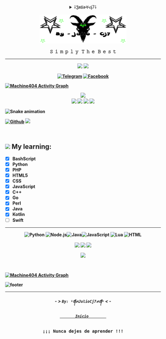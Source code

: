<!--
♤♡◇♧♤♡◇♧♤♡◇♧♤♡◇♧♤♡◇♧♤♡◇♧♤♡◇♧♤♡◇♧♤♡◇♧

𝙸𝙼𝙿𝙾𝚁𝚃𝙰𝙽𝚃𝙴 !!!

𝙳𝙴𝙹𝙰 𝙳𝙴 𝙲𝙾𝙿𝙸𝙰𝚁𝙼𝙴 𝙷𝙰𝚂𝚃𝙰 𝙴𝙻 𝚁𝙴𝙰𝙳𝙼𝙴.𝚖𝚍 𝙸𝙽𝙼𝚄𝙽𝙳𝙾 𝙰𝙽𝙸𝙼𝙰𝙻 !!!
𝙱𝙰𝚂𝚄𝚁𝙰𝚂 𝙲𝙾𝙼𝙾 𝚃𝚄 𝙽𝙾 𝙳𝙴𝙱𝙴𝚁𝙸𝙰𝙽 𝙴𝚇𝙸𝚂𝚃𝙸𝚁 𝚁𝙰𝚃𝙰 𝙸𝙽𝙼𝚄𝙽𝙳𝙰 !!!
𝚂𝙴 𝙾𝚁𝙸𝙶𝙸𝙽𝙰𝙻 𝚈 𝙳𝙴𝙹𝙰 𝙳𝙴 𝚁𝙾𝙱𝙰𝚁 𝚂𝙲𝚁𝙸𝙿𝚃𝚂 𝚈 𝙴𝚂𝚃𝙸𝙻𝙾𝚂 𝙰 𝙾𝚃𝚁𝙾𝚂 !!!

♤♡◇♧♤♡◇♧♤♡◇♧♤♡◇♧♤♡◇♧♤♡◇♧♤♡◇♧♤♡◇♧♤♡◇♧
-->

<details align="center">
<summary>  ⸸𝕵𝖚𝖑𝖎𝖔𖤐𝖈𝖏7⸸</summary>
<p align="left"><strong><samp>「</samp><strong></p>
<samp>Julio★Cj7 es mi proyecto privado<br>y personal,
así que puedes mirar pero no copiar inmundo animal xD<br><br>
<p align="right"><strong><samp>」</samp></strong></p>
</details>

<!-- width="100%" -->
<p align="center"><img src="https://github.com/Juliocj7/Juliocj7/blob/main/InicioCj72.gif" width="280" height="95"/> </p>

<p align="center">
𝚂 &nbsp;𝚒 &nbsp;𝚖 &nbsp;𝚙 &nbsp;𝚕 &nbsp;𝚢 &nbsp&nbsp;𝚃 &nbsp;𝚑 &nbsp;𝚎 &nbsp;&nbsp;𝙱 &nbsp;𝚎 &nbsp;𝚜 &nbsp;𝚝

---
<!--
<p align=center> <img src=https://komarev.com/ghpvc/?username=Juliocj7&color=FF0000&style=plastic /> </p>
<p align=center> <img src=https://img.shields.io/github/repo-size/Juliocj7/Juliocj7?label=Repo%20Size&color=FF0000&style=plastic /> </p>
![GitHub repo size](https://img.shields.io/github/repo-size/Juliocj7/Juliocj7)
-->

<p align=center>
<img src=https://komarev.com/ghpvc/?username=Juliocj7&color=FF0000&style=plastic />
<img src=https://img.shields.io/github/repo-size/Juliocj7/Juliocj7?label=Repo%20Size&color=FF0000&style=plastic />
</p>



<p align="center">
<a href=https://t.me/SimplyTheBest6><img title="Telegram" src="https://img.shields.io/badge/Telegram-black?style=for-the-badge&logo=telegram"></a>
<a href=https://www.facebook.com/SimplyTheBest><img title="Facebook" src="https://img.shields.io/badge/Fanpage-black?style=for-the-badge&logo=Facebook"></a>
<!--<a href="https://www.youtube.com/c/JulioCj7"><img title="youtube" src="https://img.shields.io/badge/YouTube-JulioCj7-red?style=for-the-badge&logo=Youtube"></a>-->
</p>



<a href="https://github.com/Ashutosh00710/github-readme-activity-graph"><img alt="Machine404 Activity Graph" src="https://github-readme-activity-graph.vercel.app/graph?username=Juliocj7&bg_color=111111&color=ffffff&line=d4f4fa&point=ff0000&hide_border=true" /></a>

<p align="center">
<a href="https://github.com/Zachpocalypse/github-readme-stats"><img src="https://github-readme-stats.vercel.app/api?username=Juliocj7&show_icons=true&theme=dark&locale=es&hide_border=true&icon_color=31ff0d&title_color=969696&bg_color=101010&include_all_commits=true"></a>
<br>
<a href="https://github.com/Juliocj7/UtilsCj7"><img src="https://github-readme-stats.vercel.app/api/pin/?username=Juliocj7&repo=UtilsCj7&show_icons=true&theme=dark&locale=es&hide_border=true&icon_color=31ff0d&title_color=969696&bg_color=101010"></a>
<a href="https://github.com/Juliocj7/DarkPhishCj7"><img src="https://github-readme-stats.vercel.app/api/pin/?username=Juliocj7&repo=DarkPhishCj7&show_icons=true&theme=dark&locale=es&hide_border=true&icon_color=31ff0d&title_color=969696&bg_color=101010"></a>
<a href="https://github.com/Juliocj7/CriptoCj7"><img src="https://github-readme-stats.vercel.app/api/pin/?username=Juliocj7&repo=CriptoCj7&show_icons=true&theme=dark&locale=es&hide_border=true&icon_color=31ff0d&title_color=969696&bg_color=101010"></a>
<a href="https://github.com/Juliocj7/MsfCj7"><img src="https://github-readme-stats.vercel.app/api/pin/?username=Juliocj7&repo=MsfCj7&show_icons=true&theme=dark&locale=es&hide_border=true&icon_color=31ff0d&title_color=969696&bg_color=101010"></a>
</p>

<!--![Snake animation](https://github.com/Juliocj7/Juliocj7/blob/main/snakecj7.svg)-->
![Snake animation](https://github.com/Juliocj7/Juliocj7/blob/output/github-contribution-grid-snake.svg)

[![Github](https://img.shields.io/badge/-Github-181717?style=for-the-badge&logo=Github&logoColor=black&color=FF0000)](https://github.com/Juliocj7)
![](https://api.visitorbadge.io/api/VisitorHit?user=Juliocj7&repo=github-visitors-badge&countColor=%23211F18)

<img src="https://camo.githubusercontent.com/82291b0fe831bfc6781e07fc5090cbd0a8b912bb8b8d4fec0696c881834f81ac/68747470733a2f2f70726f626f742e6d656469612f394575424971676170492e676966" width="800" height="3">
<br>

## <img src="https://camo.githubusercontent.com/d3acf8f60da8454efb902d2333dc3d6b4ecbf00e4dd5bee5b358d1a5f125acc1/68747470733a2f2f696d672e69636f6e73382e636f6d2f6e6f6c616e2f32362f6769746875622e706e67"/> My learning:

* [x] BashScript
* [x] Python 
* [x] PHP
* [x] HTML5
* [x] CSS
* [x] JavaScript
* [x] C++
* [x] Go
* [x] Perl
* [x] Java
* [x] Kotlin
* [ ] Swift

<hr>
<p align="center">
<img width=36 alt="Python" src="https://raw.githubusercontent.com/danielcranney/readme-generator/main/public/icons/skills/python-colored.svg"> <img width=36 alt="Node.js" src="https://raw.githubusercontent.com/danielcranney/readme-generator/main/public/icons/skills/nodejs-colored.svg"><img width=36 alt="Java" src="https://raw.githubusercontent.com/danielcranney/readme-generator/main/public/icons/skills/java-colored.svg"><img width=36 alt="JavaScript" src="https://raw.githubusercontent.com/danielcranney/readme-generator/main/public/icons/skills/javascript-colored.svg"> <img width=36 alt="Lua" src="https://upload.wikimedia.org/wikipedia/commons/thumb/c/cf/Lua-Logo.svg/1200px-Lua-Logo.svg.png"> <img width=36 alt="HTML" src="https://cdn.worldvectorlogo.com/logos/html-1.svg">
<br>
<br>
<img  src="https://img.shields.io/badge/linux-black?style=for-the-badge&logo=linux">
<img  src="https://img.shields.io/badge/kalilinux-black?style=for-the-badge&logo=kalilinux&logoColor=00ffff">
<img  src="https://img.shields.io/badge/ubuntu-black?style=for-the-badge&logo=ubuntu">
</p>

<!--[![Github](https://img.shields.io/badge/-G?style=plastic&label=⸸%20%20SimplyTheBest%20%20⸸&labelColor=FF0000&logo=Github&logoColor=black&color=FF0000)](https://github.com/Juliocj7)-->

<p align=center>
<img src=https://img.shields.io/badge/-G?style=plastic&label=~%20%20SimplyTheBest%20%20~&labelColor=FF0000&logo=Github&logoColor=black&color=FF0000&link=https://github.com/Juliocj7&link=https://github.com/Juliocj7 />
</p>

<img src="https://camo.githubusercontent.com/82291b0fe831bfc6781e07fc5090cbd0a8b912bb8b8d4fec0696c881834f81ac/68747470733a2f2f70726f626f742e6d656469612f394575424971676170492e676966" width="800" height="3">

<!--[![Typing SVG](https://readme-typing-svg.herokuapp.com?color=000000&lines=Simplemente+soy+el+mejor+xD;Simply+The+Best;Julio+Cj7)](https://git.io/typing-svg)-->

<a href="https://git.io/typing-svg"><img alt="Machine404 Activity Graph" src="https://readme-typing-svg.herokuapp.com?color=000000&lines=Simplemente+soy+el+mejor+xD;Simply+The+Best;Julio★Cj7&center=true&font=Josefin%20Slab"/></a>

![footer](https://capsule-render.vercel.app/api?type=wave&color=101010&height=150&section=footer)

---

##### <p align="center">- > ` By: ⍣᭕ᬁ᭖JulioCj7᭖᭕ᬁ⍣ ` < -</p>

<h6 align="center">

**[`        Inicio         `](#)**

</h6>

<!--
[![Spotify](https://novatorem.vercel.app/api/spotify)](https://spotify.com/)


[![spotify-github-profile](https://spotify-github-profile.vercel.app/api/view?uid=w2us4natw8j68auq9sv2t7xs5&cover_image=true&theme=novatorem&bar_color_cover=false&bar_color=00ff00)](https://spotify-github-profile.vercel.app/api/view?uid=w2us4natw8j68auq9sv2t7xs5&redirect=true)
-->

<!--
[![Watch the video](https://i.imgur.com/vKb2F1B.png)](https://youtu.be/vt5fpE0bzSY)

[![Watch the video](https://img.youtube.com/vi/T-D1KVIuvjA/maxresdefault.jpg)](https://youtu.be/T-D1KVIuvjA)
-->

<!--
<div align="center">
<p align="center">
<kbd>
<a href="mailto:SimplyTheBest@gmail.com" target="_blank" title="Mail">
                <img src="https://img.shields.io/badge/-Mail-ff4500?style=flat&logo=gmail&logoColor=white" />
            </a>
            <a href="https://JulioCj7.github.io/projects" target="_blank" title="Blog"><img
                    src="https://img.shields.io/badge/-Projects-3a3a3a?style=flat&logo=github&logoColor=white" />
            </a>
</kbd>
</p>
</div>
-->

<div align="center">
    <p align="center">
        <kbd>
¡¡¡ Nunca dejes de aprender !!!
        </kbd>
    </p>
</div>



